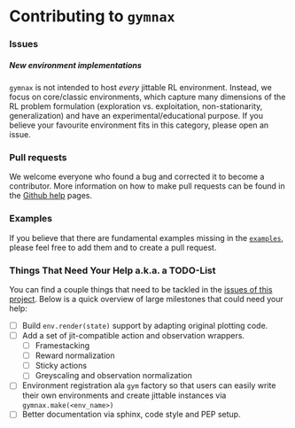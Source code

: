 # Contributing to `gymnax`

### Issues

##### New environment implementations
`gymnax` is not intended to host *every* jittable RL environment. Instead, we focus on core/classic environments, which capture many dimensions of the RL problem formulation (exploration vs. exploitation, non-stationarity, generalization) and have an experimental/educational purpose. If you believe your favourite environment fits in this category, please open an issue.

### Pull requests

We welcome everyone who found a bug and corrected it to become a contributor. More information on how to make pull requests can be found in the [Github help](https://docs.github.com/en/github/collaborating-with-issues-and-pull-requests/creating-a-pull-request) pages.

### Examples

If you believe that there are fundamental examples missing in the [`examples`](examples/), please feel free to add them and to create a pull request.

### Things That Need Your Help a.k.a. a TODO-List

You can find a couple things that need to be tackled in the [issues of this project](https://github.com/RobertTLange/gymnax/issues). Below is a quick overview of large milestones that could need your help:

- [ ] Build `env.render(state)` support by adapting original plotting code.
- [ ] Add a set of jit-compatible action and observation wrappers.
    - [ ] Framestacking
    - [ ] Reward normalization
    - [ ] Sticky actions
    - [ ] Greyscaling and observation normalization
- [ ] Environment registration ala `gym` factory so that users can easily write their own environments and create jittable instances via `gymnax.make(<env_name>)`
- [ ] Better documentation via sphinx, code style and PEP setup.
